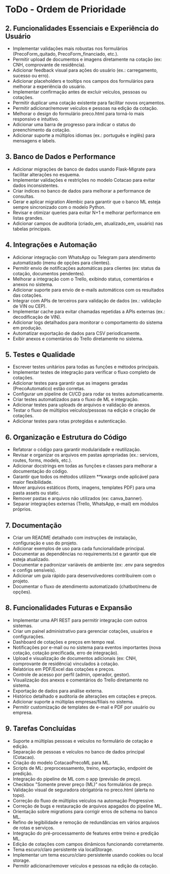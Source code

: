 # ToDo - Ordem de Prioridade

## 2. Funcionalidades Essenciais e Experiência do Usuário
- Implementar validações mais robustas nos formulários (PrecoForm_quitado, PrecoForm_financiado, etc.).
- Permitir upload de documentos e imagens diretamente na cotação (ex: CNH, comprovante de residência).
- Adicionar feedback visual para ações do usuário (ex.: carregamento, sucesso ou erro).
- Adicionar placeholders e tooltips nos campos dos formulários para melhorar a experiência do usuário.
- Implementar confirmação antes de excluir veículos, pessoas ou cotações.
- Permitir duplicar uma cotação existente para facilitar novos orçamentos.
- Permitir adicionar/remover veículos e pessoas na edição da cotação.
- Melhorar o design do formulário preco.html para torná-lo mais responsivo e intuitivo.
- Adicionar uma barra de progresso para indicar o status do preenchimento da cotação.
- Adicionar suporte a múltiplos idiomas (ex.: português e inglês) para mensagens e labels.

## 3. Banco de Dados e Performance
- Adicionar migrações de banco de dados usando Flask-Migrate para facilitar alterações no esquema.
- Implementar validações e restrições no modelo Cotacao para evitar dados inconsistentes.
- Criar índices no banco de dados para melhorar a performance de consultas.
- Gerar e aplicar migration Alembic para garantir que o banco ML esteja sempre sincronizado com o modelo Python.
- Revisar e otimizar queries para evitar N+1 e melhorar performance em listas grandes.
- Adicionar campos de auditoria (criado_em, atualizado_em, usuário) nas tabelas principais.

## 4. Integrações e Automação
- Adicionar integração com WhatsApp ou Telegram para atendimento automatizado (menu de opções para clientes).
- Permitir envio de notificações automáticas para clientes (ex: status da cotação, documentos pendentes).
- Melhorar a integração com o Trello, exibindo status, comentários e anexos no sistema.
- Adicionar suporte para envio de e-mails automáticos com os resultados das cotações.
- Integrar com APIs de terceiros para validação de dados (ex.: validação de VIN ou CEP).
- Implementar cache para evitar chamadas repetidas a APIs externas (ex.: decodificação de VIN).
- Adicionar logs detalhados para monitorar o comportamento do sistema em produção.
- Automatizar exportação de dados para CSV periodicamente.
- Exibir anexos e comentários do Trello diretamente no sistema.

## 5. Testes e Qualidade
- Escrever testes unitários para todas as funções e métodos principais.
- Implementar testes de integração para verificar o fluxo completo de cotações.
- Adicionar testes para garantir que as imagens geradas (PrecoAutomatico) estão corretas.
- Configurar um pipeline de CI/CD para rodar os testes automaticamente.
- Criar testes automatizados para o fluxo de ML e integração.
- Adicionar testes para uploads de arquivos e validação de anexos.
- Testar o fluxo de múltiplos veículos/pessoas na edição e criação de cotações.
- Adicionar testes para rotas protegidas e autenticação.

## 6. Organização e Estrutura do Código
- Refatorar o código para garantir modularidade e reutilização.
- Revisar e organizar os arquivos em pastas apropriadas (ex.: services, routes, forms, models, etc.).
- Adicionar docstrings em todas as funções e classes para melhorar a documentação do código.
- Garantir que todos os métodos utilizem **kwargs onde aplicável para maior flexibilidade.
- Mover arquivos estáticos (fonts, imagens, templates PDF) para uma pasta assets ou static.
- Remover pastas e arquivos não utilizados (ex: canva_banner).
- Separar integrações externas (Trello, WhatsApp, e-mail) em módulos próprios.

## 7. Documentação
- Criar um README detalhado com instruções de instalação, configuração e uso do projeto.
- Adicionar exemplos de uso para cada funcionalidade principal.
- Documentar as dependências no requirements.txt e garantir que ele esteja atualizado.
- Documentar e padronizar variáveis de ambiente (ex: .env para segredos e configs sensíveis).
- Adicionar um guia rápido para desenvolvedores contribuírem com o projeto.
- Documentar o fluxo de atendimento automatizado (chatbot/menu de opções).

## 8. Funcionalidades Futuras e Expansão
- Implementar uma API REST para permitir integração com outros sistemas.
- Criar um painel administrativo para gerenciar cotações, usuários e configurações.
- Dashboard de cotações e preços em tempo real.
- Notificações por e-mail ou no sistema para eventos importantes (nova cotação, cotação precificada, erro de integração).
- Upload e visualização de documentos adicionais (ex: CNH, comprovante de residência) vinculados à cotação.
- Relatórios em PDF/Excel das cotações e preços.
- Controle de acesso por perfil (admin, operador, gestor).
- Visualização dos anexos e comentários do Trello diretamente no sistema.
- Exportação de dados para análise externa.
- Histórico detalhado e auditoria de alterações em cotações e preços.
- Adicionar suporte a múltiplas empresas/filiais no sistema.
- Permitir customização de templates de e-mail e PDF por usuário ou empresa.

## 9. Tarefas Concluídas
- Suporte a múltiplas pessoas e veículos no formulário de cotação e edição.
- Separação de pessoas e veículos no banco de dados principal (Cotacao).
- Criação do modelo CotacaoPrecoML para ML.
- Scripts de ML: preprocessamento, treino, exportação, endpoint de predição.
- Integração do pipeline de ML com o app (previsão de preço).
- Checkbox "Somente prever preço (ML)" nos formulários de preço.
- Validação visual de seguradora obrigatória no preco.html (alerta no topo).
- Correção do fluxo de múltiplos veículos na automação Progressive.
- Correção de bugs e restauração de arquivos apagados do pipeline ML.
- Orientação sobre migrations para corrigir erros de schema no banco ML.
- Refino de legibilidade e remoção de redundâncias em vários arquivos de rotas e serviços.
- Integração do pré-processamento de features entre treino e predição ML.
- Edição de cotações com campos dinâmicos funcionando corretamente.
- Tema escuro/claro persistente via localStorage.
- Implementar um tema escuro/claro persistente usando cookies ou local storage.
- Permitir adicionar/remover veículos e pessoas na edição da cotação.